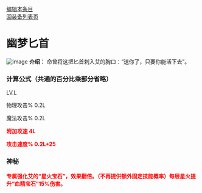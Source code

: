 [编辑本条目](https://github.com/GuguTown/Wiki/edit/main/equip/幽梦匕首.md)   
[回装备列表页](index.html) 
# 幽梦匕首
![image](https://user-images.githubusercontent.com/35645329/193961843-be4f6365-af77-473e-a108-7ca4a804be2c.png) **介绍：** 命曾将这把匕首刺入艾的胸口：“送你了，只要你能活下去”。   
### 计算公式（共通的百分比乘部分省略）
LV.L   

物理攻击% 0.2L   

魔法攻击% 0.2L   

<p><font color="#FF0000"><b>附加攻速 4L</b></font></p>      

<p><font color="#FF0000"><b>攻击速度% 0.2L+25</b></font></p>   

### 神秘
<p><font color="#FF0000"><b>专属强化艾的“星火宝石”，效果翻倍。（不再提供额外固定技能概率）每层星火提升“血精宝石”15%伤害。</b></font></p>
